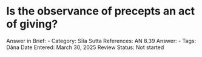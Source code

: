 # Is the observance of precepts an act of giving?

Answer in Brief: -
 Category: Sīla
Sutta References: AN 8.39
Answer: -
Tags: Dāna
Date Entered: March 30, 2025
Review Status: Not started